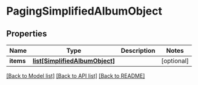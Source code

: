 # PagingSimplifiedAlbumObject

## Properties
Name | Type | Description | Notes
------------ | ------------- | ------------- | -------------
**items** | [**list[SimplifiedAlbumObject]**](SimplifiedAlbumObject.md) |  | [optional] 

[[Back to Model list]](../README.md#documentation-for-models) [[Back to API list]](../README.md#documentation-for-api-endpoints) [[Back to README]](../README.md)

